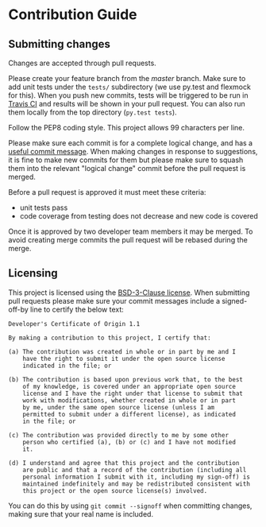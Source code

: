 Contribution Guide
==================

Submitting changes
------------------

Changes are accepted through pull requests.

Please create your feature branch from the *master* branch. Make sure to add unit tests under the `tests/` subdirectory (we use py.test and flexmock for this). When you push new commits, tests will be triggered to be run in [Travis CI](https://travis-ci.org/) and results will be shown in your pull request. You can also run them locally from the top directory (`py.test tests`).

Follow the PEP8 coding style. This project allows 99 characters per line.

Please make sure each commit is for a complete logical change, and has a [useful commit message](http://chris.beams.io/posts/git-commit/). When making changes in response to suggestions, it is fine to make new commits for them but please make sure to squash them into the relevant "logical change" commit before the pull request is merged.

Before a pull request is approved it must meet these criteria:
- unit tests pass
- code coverage from testing  does not decrease and new code is covered

Once it is approved by two developer team members it may be merged. To avoid creating merge commits the pull request will be rebased during the merge.

Licensing
---------

This project is licensed using the [BSD-3-Clause license](https://github.com/projectatomic/osbs-client/blob/master/LICENSE). When submitting pull requests please make sure your commit messages include a signed-off-by line to certify the below text:

```
Developer's Certificate of Origin 1.1

By making a contribution to this project, I certify that:

(a) The contribution was created in whole or in part by me and I
    have the right to submit it under the open source license
    indicated in the file; or

(b) The contribution is based upon previous work that, to the best
    of my knowledge, is covered under an appropriate open source
    license and I have the right under that license to submit that
    work with modifications, whether created in whole or in part
    by me, under the same open source license (unless I am
    permitted to submit under a different license), as indicated
    in the file; or

(c) The contribution was provided directly to me by some other
    person who certified (a), (b) or (c) and I have not modified
    it.

(d) I understand and agree that this project and the contribution
    are public and that a record of the contribution (including all
    personal information I submit with it, including my sign-off) is
    maintained indefinitely and may be redistributed consistent with
    this project or the open source license(s) involved.
```

You can do this by using `git commit --signoff` when committing changes, making sure that your real name is included.
